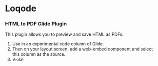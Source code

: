 # Loqode
### HTML to PDF Glide Plugin

This plugin allows you to preview and save HTML as PDFs. 

1. Use in an experimental code column of Glide.
2. Then on your layout screen, add a web-embed component and select this column as the source.
3. Viola!

